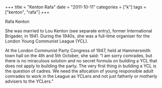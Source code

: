 +++
title = "Kenton Rafa"
date = "2011-10-11"
categories = ["k"]
tags = ["kenton", "rafa"]
+++

Rafa Kenton  
  
She was married to Lou Kenton (see separate entry), former International Brigader, in 1941. During the 1940s, she was a full-time organiser for the London Young Communist League (YCL).

At the London Communist Party Congress of 1947, held at Hammersmith town hall on the 4th and 5th October, she said: “I am sorry comrades, but there is no miraculous solution and no secret formula on building a YCL that does not apply to building the party. The very first thing in building a YCL is the question of cadres. We need the allocation of young responsible adult comrades to work in the League as YCLers and not just fatherly or motherly advisers to the YCLers."
